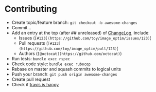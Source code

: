 # Contributing

* Create topic/feature branch: `git checkout -b awesome-changes`
* Commit…
* Add an entry at the top (after ## unreleased) of [ChangeLog](CHANGELOG.markdown), include:
  * Issues (`[#123](https://github.com/toy/image_optim/issues/123)`)
  * Pull requests (`[#123](https://github.com/toy/image_optim/pull/123)`)
  * Authors (`[@octocat](https://github.com/octocat)`)
* Run tests: `bundle exec rspec`
* Check code style: `bundle exec rubocop`
* Rebase on master and squash commits to logical units
* Push your branch: `git push origin awesome-changes`
* Create pull request
* Check if [travis is happy](https://travis-ci.org/toy/image_optim/pull_requests)
